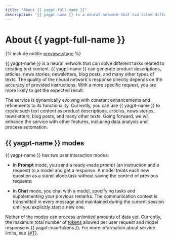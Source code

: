 ```yaml
---
title: "About {{ yagpt-full-name }}"
description: "{{ yagpt-name }} is a neural network that can solve different tasks related to creating text content. {{ yagpt-name }} can generate product descriptions, articles, news stories, newsletters, blog posts, and many other types of texts. The quality of the neural network's response directly depends on the accuracy of provided instructions. With a more specific request, you are more likely to get the expected result."
---
```


# About {{ yagpt-full-name }}

{% include notitle [preview-stage](../../_includes/yandexgpt/preview.md) %}

{{ yagpt-name }} is a neural network that can solve different tasks related to creating text content. {{ yagpt-name }} can generate product descriptions, articles, news stories, newsletters, blog posts, and many other types of texts. The quality of the neural network's response directly depends on the accuracy of provided instructions. With a more specific request, you are more likely to get the expected result.

The service is dynamically evolving with constant enhancements and refinements to its functionality. Currently, you can use {{ yagpt-name }} to create such text content as product descriptions, articles, news stories, newsletters, blog posts, and many other texts. Going forward, we will enhance the service with other features, including data analysis and process automation.

## {{ yagpt-name }} modes

{{ yagpt-name }} has two user interaction modes:

* In **Prompt** mode, you send a ready-made _prompt_ (an instruction and a request) to a model and get a response. A model treats each new question as a stand-alone task without saving the context of previous requests.

* In **Chat** mode, you chat with a model, specifying tasks and supplementing your previous remarks. The communication context is transmitted in every message and maintained during the current session until you explicitly start a new one.

Nether of the modes can process unlimited amounts of data yet. Currently, the maximum total number of [tokens](tokens.md) allowed per user request and model response is {{ yagpt-max-tokens }}. For more information about service limits, see [{#T}](limits.md).